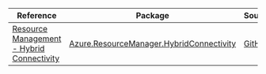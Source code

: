 | Reference | Package | Source |
|---|---|---|
|[Resource Management - Hybrid Connectivity](resourcemanager.hybridconnectivity-readme.md)|[Azure.ResourceManager.HybridConnectivity](https://www.nuget.org/packages/Azure.ResourceManager.HybridConnectivity)|[GitHub](https://github.com/Azure/azure-sdk-for-net/blob/main/sdk/hybridconnectivity/Azure.ResourceManager.HybridConnectivity)|
